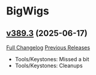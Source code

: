 # BigWigs

## [v389.3](https://github.com/BigWigsMods/BigWigs/tree/v389.3) (2025-06-17)
[Full Changelog](https://github.com/BigWigsMods/BigWigs/compare/v389.2...v389.3) [Previous Releases](https://github.com/BigWigsMods/BigWigs/releases)

- Tools/Keystones: Missed a bit  
- Tools/Keystones: Cleanups  
